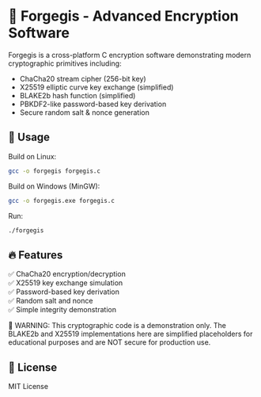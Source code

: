 # 🔐 Forgegis - Advanced Encryption Software

Forgegis is a cross-platform C encryption software demonstrating modern cryptographic primitives including:

- ChaCha20 stream cipher (256-bit key)
- X25519 elliptic curve key exchange (simplified)
- BLAKE2b hash function (simplified)
- PBKDF2-like password-based key derivation
- Secure random salt & nonce generation

## 🚀 Usage

Build on Linux:
```bash
gcc -o forgegis forgegis.c
```

Build on Windows (MinGW):
```bash
gcc -o forgegis.exe forgegis.c
```

Run:
```bash
./forgegis
```

## 🔥 Features

✅ ChaCha20 encryption/decryption  
✅ X25519 key exchange simulation  
✅ Password-based key derivation  
✅ Random salt and nonce  
✅ Simple integrity demonstration

🚨 WARNING: This cryptographic code is a demonstration only. The BLAKE2b and X25519 implementations here are simplified placeholders for educational purposes and are NOT secure for production use.

## 📝 License

MIT License
